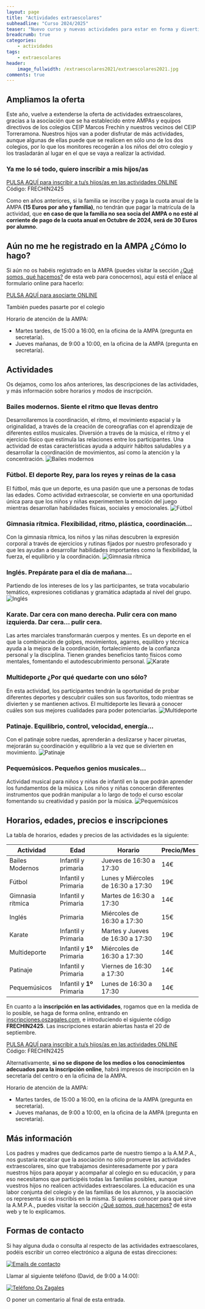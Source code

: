 ```yaml
---
layout: page
title: "Actividades extraescolares"
subheadline: "Curso 2024/2025"
teaser: "Nuevo curso y nuevas actividades para estar en forma y divertirse"
breadcrumb: true
categories:
    - actividades
tags:
    - extraescolares
header:
    image_fullwidth: /extraescolares2021/extraescolares2021.jpg
comments: true
---
```

<!--more-->

## Ampliamos la oferta

Este año, vuelve a extenderse la oferta de actividades extraescolares, gracias a la asociación que se ha establecido entre AMPAs y equipos directivos de los colegios CEIP Marcos Frechín y nuestros vecinos del CEIP Torreramona. Nuestros hijos van a poder disfrutar de más actividades, aunque algunas de ellas puede que se realicen en sólo uno de los dos colegios, por lo que los monitores recogerán a los niños del otro colegio y los trasladarán al lugar en el que se vaya a realizar la actividad.

### Ya me lo sé todo, quiero inscribir a mis hijos/as
<a href="https://inscripciones.oszagales.com" target="_blank" class="button large radius alert">PULSA AQUÍ para inscribir a tu/s hijos/as en las actividades ONLINE</a>
Código: FRECHIN2425

Como en años anteriores, si la familia se inscribe y paga la cuota anual de la AMPA **(15 Euros por año y familia)**, no tendrán que pagar la matrícula de la actividad, que **en caso de que la familia no sea socia del AMPA o no esté al corriente de pago de la cuota anual en Octubre de 2024, será de 30 Euros por alumno**.

## Aún no me he registrado en la AMPA ¿Cómo lo hago? 
Si aún no os habéis registrado en la AMPA (puedes visitar la sección [¿Qué somos, qué hacemos?](/aboutus/) de esta web para conocernos), aquí está el enlace al formulario online para hacerlo:

<a href="https://forms.gle/KxVE1c1tiFNN5abQA" target="_blank" class="button large radius alert">PULSA AQUÍ para asociarte ONLINE</a>

También puedes pasarte por el colegio

Horario de atención de la AMPA:

   - Martes tardes, de 15:00 a 16:00, en la oficina de la AMPA (pregunta en secretaría).
   - Jueves mañanas, de 9:00 a 10:00, en la oficina de la AMPA (pregunta en secretaría).

## Actividades
Os dejamos, como los años anteriores, las descripciones de las actividades, y más información sobre horarios y modos de inscripción.

### **Bailes modernos**. Siente el ritmo que llevas dentro

Desarrollaremos la coordinación, el ritmo, el movimiento espacial y la originalidad, a través de la creación de coreografías con el aprendizaje de diferentes estilos musicales. Diversión a través de la música, el ritmo y el ejercicio físico que estimula las relaciones entre los participantes. Una actividad de estas características ayuda a adquirir hábitos saludables y a desarrollar la coordinación de movimientos, así como la atención y la concentración.
![Bailes modernos](/images/extraescolares2021/baile.jpg "Bailes modernos")

### **Fútbol**. El deporte Rey, para los reyes y reinas de la casa

El fútbol, más que un deporte, es una pasión que une a personas de todas las edades. Como actividad extraescolar, se convierte en una oportunidad única para que los niños y niñas experimenten la emoción del juego mientras desarrollan habilidades físicas, sociales y emocionales.
![Fútbol](/images/extraescolares2021/futbol.jpg "Fútbol")

### **Gimnasia rítmica**. Flexibilidad, ritmo, plástica, coordinación…

Con la gimnasia rítmica, los niños y las niñas descubren la expresión corporal a través de ejercicios y rutinas fijados por nuestro profesorado y que les ayudan a desarrollar habilidades importantes como la flexibilidad, la fuerza, el equilibrio y la coordinación.
![Gimnasia rítmica](/images/extraescolares2223/ritmica.jpg "Gimnasia rítmica")

### **Inglés**. Prepárate para el día de mañana…

Partiendo de los intereses de los y las participantes, se trata vocabulario temático, expresiones cotidianas y gramática adaptada al nivel del grupo.
![Inglés](/images/extraescolares2223/english.jpg "Inglés")

### **Karate**. Dar cera con mano derecha. Pulir cera con mano izquierda. Dar cera... pulir cera.

Las artes marciales transformarán cuerpos y mentes. Es un deporte en el que la combinación de golpes, movimientos, agarres, equilibro y técnica ayuda a la mejora de la coordinación, fortalecimiento de la confianza personal y la disciplina. Tienen grandes beneficios tanto físicos como mentales, fomentando el autodescubrimiento personal.
![Karate](/images/extraescolares2122/karate.jpg "Karate")

### **Multideporte** ¿Por qué quedarte con uno sólo?

En esta actividad, los participantes tendrán la oportunidad de probar diferentes deportes y descubrir cuáles son sus favoritos, todo mientras se divierten y se mantienen activos.
El multideporte les llevará a conocer cuáles son sus mejores cualidades para poder potenciarlas.
![Multideporte](/images/extraescolares2021/multideporte.jpg "Multideporte")

### **Patinaje**. Equilibrio, control, velocidad, energía…

Con el patinaje sobre ruedas, aprenderán a deslizarse y hacer piruetas, mejorarán su coordinación y equilibrio a la vez que se divierten en movimiento.
![Patinaje](/images/extraescolares2223/patinaje.jpg "Patinaje")


### **Pequemúsicos**. Pequeños genios musicales…

Actividad musical para niños y niñas de infantil en la que podrán aprender los fundamentos de la música. Los niños y niñas conocerán diferentes instrumentos que podrán manipular a lo largo de todo el curso escolar fomentando su creatividad y pasión por la música.
![Pequemúsicos](/images/extraescolares2122/pequemusicos.jpg "Pequemúsicos")

## Horarios, edades, precios e inscripciones

La tabla de horarios, edades y precios de las actividades es la siguiente:

Actividad | Edad | Horario | Precio/Mes
----------|--------|---------|-------
Bailes Modernos | Infantil y primaria | Jueves de 16:30 a 17:30 | 14€
Fútbol | Infantil y Primaria | Lunes y Miércoles de 16:30 a 17:30 | 19€
Gimnasia rítmica | Infantil y Primaria | Martes de 16:30 a 17:30 | 14€ 
Inglés | Primaria | Miércoles de 16:30 a 17:30 | 15€ 
Karate | Infantil y Primaria | Martes y Jueves de 16:30 a 17:30 | 19€ 
Multideporte | Infantil y **1º** Primaria | Miércoles de 16:30 a 17:30 | 14€
Patinaje | Infantil y Primaria | Viernes de 16:30 a 17:30 | 14€ 
Pequemúsicos | Infantil y **1º** Primaria | Lunes de 16:30 a 17:30 | 14€ 

En cuanto a la **inscripción en las actividades**, rogamos que en la medida de lo posible, se haga de forma online, entrando en <a href="https://inscripciones.oszagales.com" target="_blank">inscripciones.oszagales.com</a>, e introduciendo el siguiente código **FRECHIN2425**. Las inscripciones estarán abiertas hasta el 20 de septiembre. 

<a href="https://inscripciones.oszagales.com" target="_blank" class="button large radius alert">PULSA AQUÍ para inscribir a tu/s hijos/as en las actividades ONLINE</a>
Código: FRECHIN2425

Alternativamente, **si no se dispone de los medios o los conocimientos adecuados para la inscripción online**, habrá impresos de inscripción en la secretaría del centro o en la oficina de la AMPA.

Horario de atención de la AMPA:

   - Martes tardes, de 15:00 a 16:00, en la oficina de la AMPA (pregunta en secretaría).
   - Jueves mañanas, de 9:00 a 10:00, en la oficina de la AMPA (pregunta en secretaría).

## Más información

Los padres y madres que dedicamos parte de nuestro tiempo a la A.M.P.A., nos gustaría recalcar que la asociación no sólo promueve las actividades extraescolares, sino que trabajamos desinteresadamente por y para nuestros hijos para apoyar y acompañar al colegio en su educación, y para eso necesitamos que participéis todas las familias posibles, aunque vuestros hijos no realicen actividades extraescolares. La educación es una labor conjunta del colegio y de las familias de los alumnos, y la asociación os representa si os inscribís en la misma. Si quieres conocer para qué sirve la A.M.P.A., puedes visitar la sección [¿Qué somos, qué hacemos?](/aboutus/) de esta web y te lo explicamos.

## Formas de contacto

Si hay alguna duda o consulta al respecto de las actividades extraescolares, podéis escribir un correo electrónico a alguna de estas direcciones:

[![Emails de contacto](/images/emailsExtraescolares.png "Emails de contacto")](mailto:marcosfrechin@oszagales.com)

Llamar al siguiente teléfono (David, de 9:00 a 14:00):

[![Teléfono Os Zagales](/images/tlfOsZagales.png "Teléfono Os Zagales")](tel:+34680154655)

O poner un comentario al final de esta entrada.
